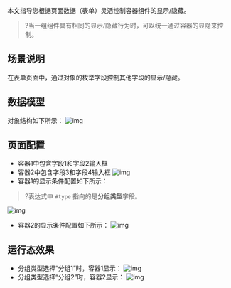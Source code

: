 

本文指导您根据页面数据（表单）灵活控制容器组件的显示/隐藏。
>?当一组组件具有相同的显示/隐藏行为时，可以统一通过容器的显隐来控制。

## 场景说明

在表单页面中，通过对象的枚举字段控制其他字段的显示/隐藏。

## 数据模型

对象结构如下所示：
![img](https://qcloudimg.tencent-cloud.cn/raw/0aa9d90bb04d014d137b46099eb62971.png)


## 页面配置

- 容器1中包含字段1和字段2输入框
- 容器2中包含字段3和字段4输入框
![img](https://qcloudimg.tencent-cloud.cn/raw/763855b97ee3c1f1d8c4b07b0a35e7b2.png)
- 容器1的显示条件配置如下所示：
>?表达式中 `#type` 指向的是**分组类型**字段。
>
 ![img](https://qcloudimg.tencent-cloud.cn/raw/bc80674961579c90b472eaaec58b0f43.png)
- 容器2的显示条件配置如下所示：
![img](https://qcloudimg.tencent-cloud.cn/raw/bc80674961579c90b472eaaec58b0f43.png)

## 运行态效果

- 分组类型选择“分组1”时，容器1显示：
![img](https://qcloudimg.tencent-cloud.cn/raw/cc04fb46f1bef6353f63ddca164225ec.png)
- 分组类型选择“分组2”时，容器2显示：
![img](https://qcloudimg.tencent-cloud.cn/raw/62c852263faaa76d9a80e5926a666631.png)
